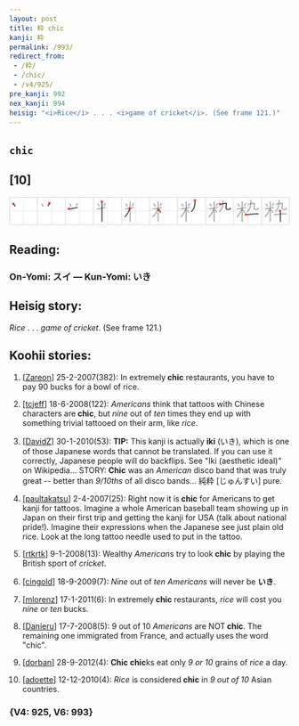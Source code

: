 ```yaml
---
layout: post
title: 粋 chic
kanji: 粋
permalink: /993/
redirect_from:
 - /粋/
 - /chic/
 - /v4/925/
pre_kanji: 992
nex_kanji: 994
heisig: "<i>Rice</i> . . . <i>game of cricket</i>. (See frame 121.)"
---
```


## `chic`

## [10]

<div class="stroke"><img src="../images/E7B28B.png" /></div>

## Reading:

### On-Yomi: スイ &mdash; Kun-Yomi: いき

## Heisig story:

<i>Rice</i> . . . <i>game of cricket</i>. (See frame 121.)

## Koohii stories:

1) [<a href="http://kanji.koohii.com/profile/Zareon">Zareon</a>] 25-2-2007(382): In extremely<strong> chic</strong> restaurants, you have to pay 90 bucks for a bowl of rice.

2) [<a href="http://kanji.koohii.com/profile/tcjeff">tcjeff</a>] 18-6-2008(122): <em>Americans</em> think that tattoos with Chinese characters are<strong> chic</strong>, but <em>nine</em> out of <em>ten</em> times they end up with something trivial tattooed on their arm, like <em>rice</em>.

3) [<a href="http://kanji.koohii.com/profile/DavidZ">DavidZ</a>] 30-1-2010(53): <strong>TIP:</strong> This kanji is actually <strong>iki</strong> (いき), which is one of those Japanese words that cannot be translated. If you can use it correctly, Japanese people will do backflips. See &quot;Iki (aesthetic ideal)&quot; on Wikipedia... STORY:<strong> Chic</strong> was an <em>American</em> disco band that was truly great -- better than <em>9/10ths</em> of all disco bands... 純粋 [じゅんすい] pure.

4) [<a href="http://kanji.koohii.com/profile/paultakatsu">paultakatsu</a>] 2-4-2007(25): Right now it is<strong> chic</strong> for Americans to get kanji for tattoos. Imagine a whole American baseball team showing up in Japan on their first trip and getting the kanji for USA (talk about national pride!). Imagine their expressions when the Japanese see just plain old rice. Look at the long tattoo needle used to put in the tattoo.

5) [<a href="http://kanji.koohii.com/profile/rtkrtk">rtkrtk</a>] 9-1-2008(13): Wealthy <em>American</em>s try to look<strong> chic</strong> by playing the British sport of <em>cricket</em>.

6) [<a href="http://kanji.koohii.com/profile/cingold">cingold</a>] 18-9-2009(7): <em>Nine</em> out of <em>ten Americans</em> will never be <strong> いき</strong>.

7) [<a href="http://kanji.koohii.com/profile/mlorenz">mlorenz</a>] 17-1-2011(6): In extremely<strong> chic</strong> restaurants, <em>rice</em> will cost you <em>nine</em> or <em>ten</em> bucks.

8) [<a href="http://kanji.koohii.com/profile/Danieru">Danieru</a>] 17-7-2008(5): 9 out of 10 <em>Americans</em> are NOT<strong> chic</strong>. The remaining one immigrated from France, and actually uses the word &quot;chic&quot;.

9) [<a href="http://kanji.koohii.com/profile/dorban">dorban</a>] 28-9-2012(4): <strong>Chic</strong><strong> chic</strong>ks eat only <em>9 or 10</em> grains of <em>rice</em> a day.

10) [<a href="http://kanji.koohii.com/profile/adoette">adoette</a>] 12-12-2010(4): <em>Rice</em> is considered<strong> chic</strong> in <em>9 out of 10</em> Asian countries.

### {V4: 925, V6: 993}

